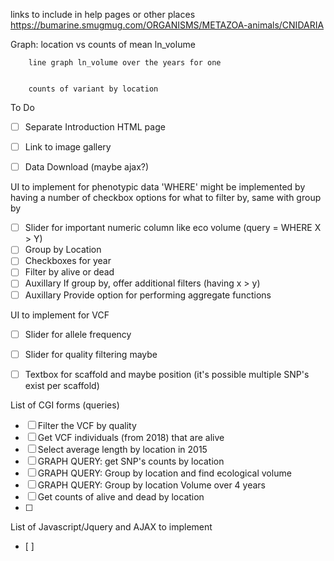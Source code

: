 links to include in help pages or other places  https://bumarine.smugmug.com/ORGANISMS/METAZOA-animals/CNIDARIA


Graph: location vs counts of mean ln_volume


        line graph ln_volume over the years for one 

        
        counts of variant by location



To Do
- [ ] Separate Introduction HTML page
- [ ] Link to image gallery
- [ ] Data Download (maybe ajax?)


UI to implement for phenotypic data
'WHERE' might be implemented by having a number of checkbox options for what to filter by, same with group by
- [ ] Slider for important numeric column like eco volume (query = WHERE X > Y) 
- [ ] Group by Location
- [ ] Checkboxes for year
- [ ] Filter by alive or dead
- [ ] Auxillary If group by, offer additional filters (having x > y)
- [ ] Auxillary Provide option for performing aggregate functions

UI to implement for VCF
- [ ] Slider for allele frequency
- [ ] Slider for quality filtering maybe
- [ ] Textbox for scaffold and maybe position (it's possible multiple SNP's exist per scaffold)


List of CGI forms (queries)
- [ ] Filter the VCF by quality
- [ ] Get VCF individuals (from 2018) that are alive
- [ ] Select average length by location in 2015
- [ ] GRAPH QUERY: get SNP's counts by location 
- [ ] GRAPH QUERY: Group by location and find ecological volume
- [ ] GRAPH QUERY: Group by location Volume over 4 years
- [ ] Get counts of alive and dead by location
- [ ] 

List of Javascript/Jquery and AJAX to implement
- [ ] 

